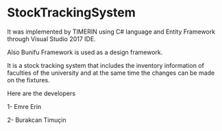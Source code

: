 # StockTrackingSystem

It was implemented by TIMERIN using C# language and Entity Framework through Visual Studio 2017 IDE.

Also Bunifu Framework is used as a design framework.

It is a stock tracking system that includes the inventory information of faculties of the university and at the same time the changes can be made on the fixtures.

Here are the developers


1- Emre Erin

2- Burakcan Timuçin

